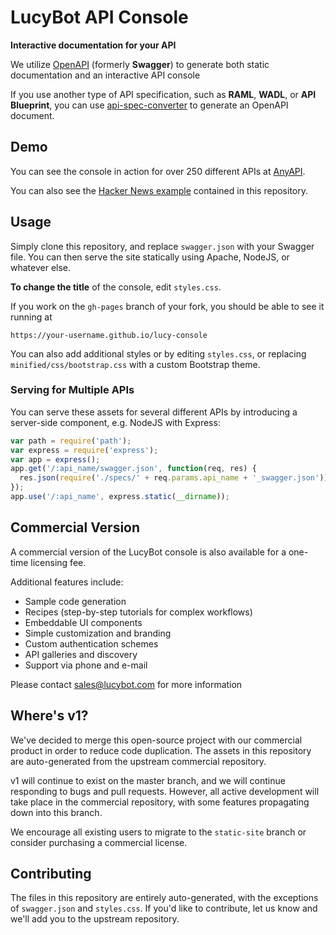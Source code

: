 # LucyBot API Console

**Interactive documentation for your API**

We utilize [OpenAPI](https://github.com/OAI/OpenAPI-Specification/blob/master/versions/2.0.md)
(formerly **Swagger**) to generate both static documentation and an interactive API console

If you use another type of API specification, such as **RAML**, **WADL**, or **API Blueprint**,
you can use [api-spec-converter](https://github.com/lucybot/api-spec-converter) to generate an OpenAPI document.

## Demo
You can see the console in action for over 250 different APIs at [AnyAPI](https://any-api.com).

You can also see the [Hacker News example](http://lucybot.github.io/lucy-console)
contained in this repository.

## Usage
Simply clone this repository, and replace `swagger.json` with your Swagger file. You can then
serve the site statically using Apache, NodeJS, or whatever else.

**To change the title** of the console, edit `styles.css`.

If you work on the `gh-pages` branch of your fork, you should be able to see it running at

`https://your-username.github.io/lucy-console`

You can also add additional styles or by editing `styles.css`, or replacing `minified/css/bootstrap.css` with a custom Bootstrap theme.

### Serving for Multiple APIs
You can serve these assets for several different APIs by introducing a server-side component,
e.g. NodeJS with Express:

```js
var path = require('path');
var express = require('express');
var app = express();
app.get('/:api_name/swagger.json', function(req, res) {
  res.json(require('./specs/' + req.params.api_name + '_swagger.json'));
});
app.use('/:api_name', express.static(__dirname));
```

## Commercial Version

A commercial version of the LucyBot console is also available for a one-time licensing fee.

Additional features include:
* Sample code generation
* Recipes (step-by-step tutorials for complex workflows)
* Embeddable UI components
* Simple customization and branding
* Custom authentication schemes
* API galleries and discovery
* Support via phone and e-mail

Please contact sales@lucybot.com for more information

## Where's v1?
We've decided to merge this open-source project with our commercial product in order
to reduce code duplication. The assets in this repository are auto-generated from
the upstream commercial repository.

v1 will continue to exist on the master branch, and we will continue responding
to bugs and pull requests. However, all active development will take place in
the commercial repository, with some features propagating down into this branch.

We encourage all existing users to migrate to the `static-site` branch or consider
purchasing a commercial license.

## Contributing
The files in this repository are entirely auto-generated, with the exceptions of
`swagger.json` and `styles.css`.  If you'd like to contribute, let us know and we'll
add you to the upstream repository.
